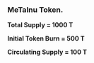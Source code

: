 ### MeTaInu Token.

<b> Total Supply = 1000 T 

Initial Token Burn = 500 T

Circulating Supply = 100 T </b>
